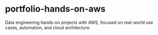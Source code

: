 # portfolio-hands-on-aws
Data engineering hands-on projects with AWS, focused on real-world use cases, automation, and cloud architecture.
